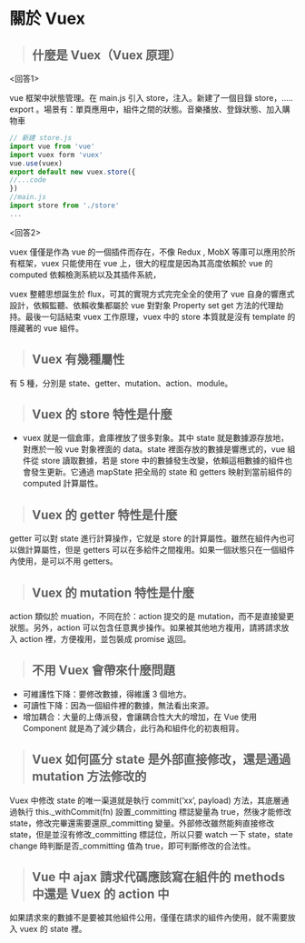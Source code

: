 # 關於 Vuex

> ## 什麼是 Vuex（Vuex 原理）
<回答1>

vue 框架中狀態管理。在 main.js 引入 store，注入。新建了一個目錄 store，….. export 。場景有：單頁應用中，組件之間的狀態。音樂播放、登錄狀態、加入購物車
```javascript
// 新建 store.js
import vue from 'vue'
import vuex form 'vuex'
vue.use(vuex)
export default new vuex.store({
//...code
})
//main.js
import store from './store'
...
```

<回答2>

vuex 僅僅是作為 vue 的一個插件而存在，不像 Redux , MobX 等庫可以應用於所有框架，vuex 只能使用在 vue 上，很大的程度是因為其高度依賴於 vue 的 computed 依賴檢測系統以及其插件系統，

vuex 整體思想誕生於 flux，可其的實現方式完完全全的使用了 vue 自身的響應式設計，依賴監聽、依賴收集都屬於 vue 對對象 Property set get 方法的代理劫持。最後一句話結束 vuex 工作原理，vuex 中的 store 本質就是沒有 template 的隱藏著的 vue 組件。
> ## Vuex 有幾種屬性
有 5 種，分別是 state、getter、mutation、action、module。
> ## Vuex 的 store 特性是什麼
* vuex 就是一個倉庫，倉庫裡放了很多對象。其中 state 就是數據源存放地，對應於一般 vue 對象裡面的 data。state 裡面存放的數據是響應式的，vue 組件從 store 讀取數據，若是 store 中的數據發生改變，依賴這相數據的組件也會發生更新。它通過 mapState 把全局的 state 和 getters 映射到當前組件的 computed 計算屬性。
> ## Vuex 的 getter 特性是什麼
getter 可以對 state 進行計算操作，它就是 store 的計算屬性。雖然在組件內也可以做計算屬性，但是 getters 可以在多給件之間複用。如果一個狀態只在一個組件內使用，是可以不用 getters。
> ## Vuex 的 mutation 特性是什麼
action 類似於 muation，不同在於：action 提交的是 mutation，而不是直接變更狀態。另外，action 可以包含任意異步操作。如果被其他地方複用，請將請求放入 action 裡，方便複用，並包裝成 promise 返回。
> ## 不用 Vuex 會帶來什麼問題
* 可維護性下降：要修改數據，得維護 3 個地方。
* 可讀性下降：因為一個組件裡的數據，無法看出來源。
* 增加耦合：大量的上傳派發，會讓耦合性大大的增加，在 Vue 使用 Component 就是為了減少耦合，此行為和組件化的初衷相背。
> ## Vuex 如何區分 state 是外部直接修改，還是通過 mutation 方法修改的
Vuex 中修改 state 的唯一渠道就是執行 commit(‘xx’, payload) 方法，其底層通過執行 this._withCommit(fn) 設置_committing 標誌變量為 true，然後才能修改 state，修改完畢還需要還原_committing 變量。外部修改雖然能夠直接修改 state，但是並沒有修改_committing 標誌位，所以只要 watch 一下 state，state change 時判斷是否_committing 值為 true，即可判斷修改的合法性。

> ## Vue 中 ajax 請求代碼應該寫在組件的 methods 中還是 Vuex 的 action 中
如果請求來的數據不是要被其他組件公用，僅僅在請求的組件內使用，就不需要放入 vuex 的 state 裡。




